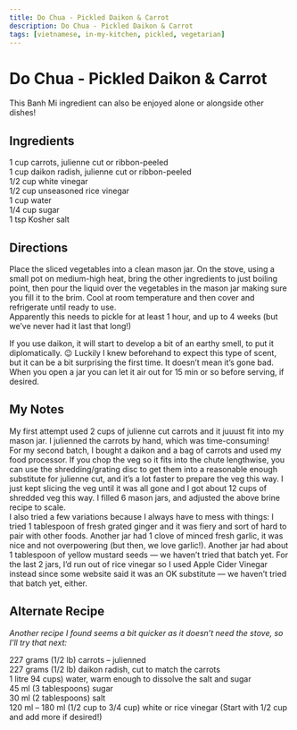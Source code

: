 ```yaml
---
title: Do Chua - Pickled Daikon & Carrot 
description: Do Chua - Pickled Daikon & Carrot 
tags: [vietnamese, in-my-kitchen, pickled, vegetarian]
---
```


# Do Chua - Pickled Daikon & Carrot 
This Banh Mi ingredient can also be enjoyed alone or alongside other dishes!

## Ingredients
1 cup carrots, julienne cut or ribbon-peeled  
1 cup daikon radish, julienne cut or ribbon-peeled  
1/2 cup white vinegar  
1/2 cup unseasoned rice vinegar  
1 cup water  
1/4 cup sugar  
1 tsp Kosher salt

## Directions
Place the sliced vegetables into a clean mason jar. On the stove, using a small pot on medium-high heat, bring the other ingredients to just boiling point, then pour the liquid over the vegetables in the mason jar making sure you fill it to the brim. Cool at room temperature and then cover and refrigerate until ready to use.  
Apparently this needs to pickle for at least 1 hour, and up to 4 weeks (but we’ve never had it last that long!)

If you use daikon, it will start to develop a bit of an earthy smell, to put it diplomatically. 😉 Luckily I knew beforehand to expect this type of scent, but it can be a bit surprising the first time. It doesn’t mean it’s gone bad. When you open a jar you can let it air out for 15 min or so before serving, if desired.

## My Notes
My first attempt used 2 cups of julienne cut carrots and it juuust fit into my mason jar. I julienned the carrots by hand, which was time-consuming!  
For my second batch, I bought a daikon and a bag of carrots and used my food processor. If you chop the veg so it fits into the chute lengthwise, you can use the shredding/grating disc to get them into a reasonable enough substitute for julienne cut, and it’s a lot faster to prepare the veg this way. I just kept slicing the veg until it was all gone and I got about 12 cups of shredded veg this way. I filled 6 mason jars, and adjusted the above brine recipe to scale.  
I also tried a few variations because I always have to mess with things: I tried 1 tablespoon of fresh grated ginger and it was fiery and sort of hard to pair with other foods. Another jar had 1 clove of minced fresh garlic, it was nice and not overpowering (but then, we love garlic!). Another jar had about 1 tablespoon of yellow mustard seeds — we haven’t tried that batch yet. For the last 2 jars, I’d run out of rice vinegar so I used Apple Cider Vinegar instead since some website said it was an OK substitute — we haven’t tried that batch yet, either.

## Alternate Recipe
*Another recipe I found seems a bit quicker as it doesn’t need the stove, so I’ll try that next:*

227 grams (1/2 lb) carrots – julienned  
227 grams (1/2 lb) daikon radish, cut to match the carrots  
1 litre 94 cups) water, warm enough to dissolve the salt and sugar  
45 ml (3 tablespoons) sugar  
30 ml (2 tablespoons) salt  
120 ml – 180 ml (1/2 cup to 3/4 cup) white or rice vinegar (Start with 1/2 cup and add more if desired!)